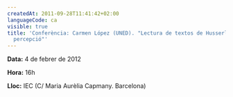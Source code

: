 ```yaml
---
createdAt: 2011-09-28T11:41:42+02:00
languageCode: ca
visible: true
title: 'Conferència: Carmen López (UNED). "Lectura de textos de Husserl sobre la
  percepció"'
---
```


**Data:** 4 de febrer de 2012

**Hora:** 16h

**Lloc:** IEC (C/ Maria Aurèlia Capmany. Barcelona)